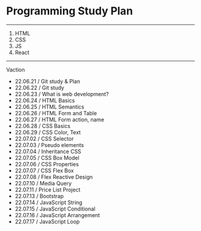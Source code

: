 # Programming Study Plan

---

1. HTML
2. CSS
3. JS
4. React

---

Vaction

- 22.06.21 / Git study & Plan
- 22.06.22 / Git study
- 22.06.23 / What is web development?
- 22.06.24 / HTML Basics
- 22.06.25 / HTML Semantics
- 22.06.26 / HTML Form and Table
- 22.06.27 / HTML Form action, name
- 22.06.28 / CSS Basics
- 22.06.29 / CSS Color, Text
- 22.07.02 / CSS Selector
- 22.07.03 / Pseudo elements
- 22.07.04 / Inheritance CSS
- 22.07.05 / CSS Box Model
- 22.07.06 / CSS Properties
- 22.07.07 / CSS Flex Box
- 22.07.08 / Flex Reactive Design
- 22.07.10 / Media Query
- 22.07.11 / Price List Project
- 22.07.13 / Bootstrap
- 22.07.14 / JavaScript String
- 22.07.15 / JavaScript Conditional
- 22.07.16 / JavaScript Arrangement
- 22.07.17 / JavaScript Loop 
